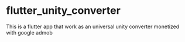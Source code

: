 # flutter_unity_converter
This is a flutter app that work as an universal unity converter monetized with google admob
